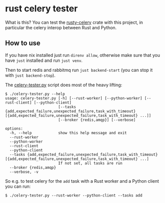 # rust celery tester

What is this? You can test the
[rusty-celery](https://github.com/rusty-celery/rusty-celery/) crate with this
project, in particular the celery interop between Rust and Python.

## How to use

If you have nix installed just run `direnv allow`, otherwise make sure that you have `just` installed and run `just venv`.

Then to start redis and rabbitmq run `just backend-start` (you can stop it with `just backend-stop`).

The [celery-tester.py](./celery-tester.py) script does most of the heavy lifting:

```
$ ./celery-tester.py --help
usage: celery-tester.py [-h] [--rust-worker] [--python-worker] [--rust-client] [--python-client]
                        [--tasks {add,expected_failure,unexpected_failure,task_with_timeout} [{add,expected_failure,unexpected_failure,task_with_timeout} ...]]
                        [--broker {redis,amqp}] [--verbose]

options:
  -h, --help            show this help message and exit
  --rust-worker
  --python-worker
  --rust-client
  --python-client
  --tasks {add,expected_failure,unexpected_failure,task_with_timeout} [{add,expected_failure,unexpected_failure,task_with_timeout} ...]
                        If not set, all tasks are run
  --broker {redis,amqp}
  --verbose, -v
```

So e.g. to test celery for the `add` task with a Rust worker and a Python client you can run:

```
$ ./celery-tester.py --rust-worker --python-client --tasks add
```
